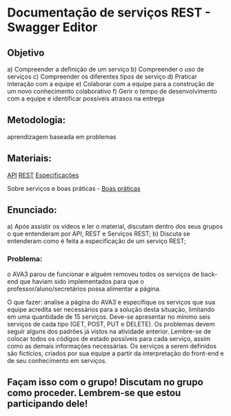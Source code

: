 # Documentação de serviços REST - Swagger Editor

## Objetivo
a) Compreender a definição de um serviço
b) Compreender o uso de serviços
c) Compreender os diferentes tipos de serviço
d) Praticar interação com a equipe
e) Colaborar com a equipe para a construção de um novo conhecimento colaborativo
f) Gerir o tempo de desenvolvimento com a equipe e identificar possíveis atrasos na 
entrega

## Metodologia: 
aprendizagem baseada em problemas

## Materiais:
[API](https://youtu.be/tPbK3eOJLXQ)
[REST](https://youtu.be/S7MduKwvVGk) 
[Especificações](https://www.infoq.com/br/articles/rest-introduction/) 

Sobre serviços e boas práticas - [Boas práticas](https://www.smarti.blog.br/api-rest-principios-boas-praticas-para-arquiteturas-restful/) 

## Enunciado:

a) Após assistir os vídeos e ler o material, discutam dentro dos seus grupos o que entenderam por API, REST e Serviços REST;
b) Discuta se entenderam como é feita a especificação de um serviço REST;

### Problema: 
o AVA3 parou de funcionar e alguém removeu todos os serviços de back-end que haviam sido implementados para que o professor/aluno/secretários possa alimentar a página.

O que fazer: 
analise a página do AVA3 e especifique os serviços que sua equipe acredita ser necessários para a solução desta situação, limitando em uma quantidade de 15 serviços. 
Deve-se apresentar no mínimo seis serviços de cada tipo (GET, POST, PUT e DELETE). 
Os problemas devem seguir alguns dos padrões já vistos na atividade anterior. Lembre-se de colocar todos os códigos de estado possíveis para cada serviço, assim como as demais informações necessárias. 
Os serviços a serem definidos são fictícios, criados por sua equipe a partir da interpretação do front-end e de seu conhecimento em serviços.


## Façam isso com o grupo! Discutam no grupo como proceder. Lembrem-se que estou participando dele!

